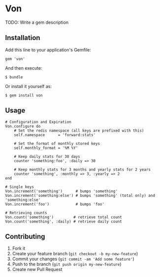 # Von

TODO: Write a gem description

## Installation

Add this line to your application's Gemfile:

    gem 'von'

And then execute:

    $ bundle

Or install it yourself as:

    $ gem install von

## Usage
    
    # Configuration and Expiration
    Von.configure do
        # Set the redis namespace (all keys are prefixed with this)
        self.namespace      = 'forward:stats'
    
        # Set the format of monthly stored keys
        self.monthly_format = '%M %Y'
    
        # Keep daily stats for 30 days
        counter 'something:foo', :daily => 30

        # Keep monthly stats for 3 months and yearly stats for 2 years
        counter 'something', :monthly => 3, :yearly => 2
    end
    
    # Single keys
    Von.increment('something')      # bumps 'something'
    Von.increment('something:else') # bumps 'something' (total only) and 'something:else'
    Von.increment('foo')            # bumps 'foo'
    
    # Retrieving counts
    Von.count('something')         # retrieve total count
    Von.count('something', :daily) # retrieve daily count

## Contributing

1. Fork it
2. Create your feature branch (`git checkout -b my-new-feature`)
3. Commit your changes (`git commit -am 'Add some feature'`)
4. Push to the branch (`git push origin my-new-feature`)
5. Create new Pull Request
